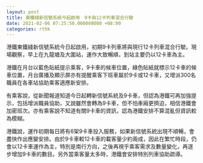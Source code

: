 ```yaml
---
layout: post
title: 東鐵綫新信號系統今起啟用　9卡與12卡列車混合行駛
date: 2021-02-06 07:25:50.000000000 +08:00
categories: rthk
---
```


港鐵東鐵綫新信號系統今日起啟用，初期9卡列車將與現行12卡列車混合行駛。現場觀察，早上在九龍塘及大圍站，運作大致暢順，到站主要仍以12卡車為主。

港鐵在月台以藍色貼紙提示乘客，9卡車的候車位置，綠色貼紙就標示12卡車的候車位置，月台廣播及顯示屏亦有提醒乘客下班車屬於9卡或12卡車，又增派300名職員在各車站協助乘客適應新安排。

有乘客說，從新聞報道知道今日起轉新信號系統及9卡車，但認為港鐵可再加強提示，包括增派職員協助，又說雖然會轉為9卡車，但不怕車廂更擠迫，相信港鐵會加密班次。亦有乘客說不知道有關9卡車的資訊，認為港鐵安排不算混亂但資訊較為模糊。

港鐵說，運作初期每日將有6架9卡車投入服務，如果新信號系統出現不順暢，會盡快作出應變安排。由於9卡車較12卡車的載客量少約兩成，因此在繁忙時段，仍會以12卡車運作為主，特別是南行方向，之後再視乎乘客需求及數量變化，再逐步增加9卡車的數目。另外當乘客量太多時，港鐵會安排特別列車協助疏導。
